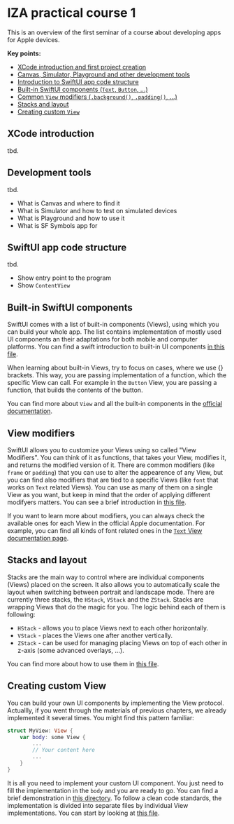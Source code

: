 # IZA practical course 1

This is an overview of the first seminar of a course about developing apps for Apple devices.

**Key points:**
- [XCode introduction and first project creation](#xcode-introduction)
- [Canvas, Simulator, Playground and other development tools](#development-tools)
- [Introduction to SwiftUI app code structure](#swiftui-app-code-structure)
- [Built-in SwiftUI components (`Text`, `Button`, ...)](#built-in-swiftui-components)
- [Common `View` modifiers (`.background()`, `.padding()`, ...)](#view-modifiers)
- [Stacks and layout](#stacks-and-layout)
- [Creating custom `View`](#creating-custom-view)

## XCode introduction

tbd.

## Development tools

tbd.

- What is Canvas and where to find it
- What is Simulator and how to test on simulated devices
- What is Playground and how to use it
- What is SF Symbols app for

## SwiftUI app code structure

tbd.

- Show entry point to the program
- Show `ContentView`

## Built-in SwiftUI components

SwiftUI comes with a list of built-in components (Views), using which you can build your whole app. The list contains implementation of mostly used UI components an their adaptations for both mobile and computer platforms. You can find a swift introduction to built-in UI components [in this file](src/01_BuiltInSwiftUIViews.swift).

When learning about built-in Views, try to focus on cases, where we use {} brackets. This way, you are passing implementation of a function, which the specific View can call. For example in the `Button` View, you are passing a function, that builds the contents of the button. 

You can find more about `View` and all the built-in components in the [official documentation](https://developer.apple.com/documentation/swiftui/view).

## View modifiers

SwiftUI allows you to customize your Views using so called "View Modifiers". You can think of it as functions, that takes your View, modifies it, and returns the modified version of it. There are common modifiers (like `frame` or `padding`) that you can use to alter the appearence of any View, but you can find also modifiers that are tied to a specific Views (like `font` that works on `Text` related Views). You can use as many of them on a single View as you want, but keep in mind that the order of applying different modifyers matters. You can see a brief introduction in [this file](src/02_Modifiers.swift).

If you want to learn more about modifiers, you can always check the available ones for each View in the official Apple documentation. For example, you can find all kinds of font related ones in the [`Text` View documentation page](https://developer.apple.com/documentation/swiftui/text).

## Stacks and layout

Stacks are the main way to control where are individual components (Views) placed on the screen. It also allows you to automatically scale the layout when switching between portrait and landscape mode. There are currently three stacks, the `HStack`, `VStack` and the `ZStack`. Stacks are wrapping Views that do the magic for you. The logic behind each of them is following:

- `HStack` - allows you to place Views next to each other horizontally.
- `VStack` - places the Views one after another vertically.
- `ZStack` - can be used for managing placing Views on top of each other in z-axis (some advanced overlays, ...).

You can find more about how to use them in [this file](src/03_Stacks.swift).

## Creating custom View

You can build your own UI components by implementing the View protocol. Actuallly, if you went through the materials of previous chapters, we already implemented it several times. You might find this pattern familiar:

```swift
struct MyView: View {
    var body: some View {
        ...
        // Your content here
        ...
    }
}
```

It is all you need to implement your custom UI component. You just need to fill the implementation in the `body` and you are ready to go. You can find a brief demonstration in [this directory](src/04_CustomSwiftUIView/). To follow a clean code standards, the implementation is divided into separate files by individual View implementations. You can start by looking at [this file](src/04_CustomSwiftUIView/ContentView.swift).


